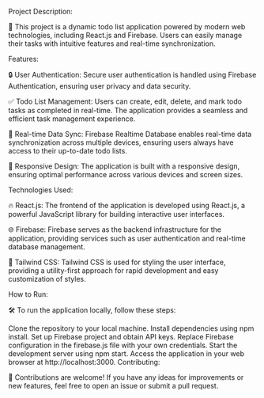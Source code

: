 Project Description:

🚀 This project is a dynamic todo list application powered by modern web technologies, including React.js and Firebase. Users can easily manage their tasks with intuitive features and real-time synchronization.

Features:

🔒 User Authentication: Secure user authentication is handled using Firebase Authentication, ensuring user privacy and data security.

✅ Todo List Management: Users can create, edit, delete, and mark todo tasks as completed in real-time. The application provides a seamless and efficient task management experience.

🔄 Real-time Data Sync: Firebase Realtime Database enables real-time data synchronization across multiple devices, ensuring users always have access to their up-to-date todo lists.

📱 Responsive Design: The application is built with a responsive design, ensuring optimal performance across various devices and screen sizes.

Technologies Used:

🔥 React.js: The frontend of the application is developed using React.js, a powerful JavaScript library for building interactive user interfaces.

🌐 Firebase: Firebase serves as the backend infrastructure for the application, providing services such as user authentication and real-time database management.

🎨 Tailwind CSS: Tailwind CSS is used for styling the user interface, providing a utility-first approach for rapid development and easy customization of styles.

How to Run:

🛠️ To run the application locally, follow these steps:

Clone the repository to your local machine.
Install dependencies using npm install.
Set up Firebase project and obtain API keys.
Replace Firebase configuration in the firebase.js file with your own credentials.
Start the development server using npm start.
Access the application in your web browser at http://localhost:3000.
Contributing:

🤝 Contributions are welcome! If you have any ideas for improvements or new features, feel free to open an issue or submit a pull request.
